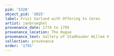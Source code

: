 ```yaml
---
pid: '5328'
object_pid: '3825'
label: Fruit Garland with Offering to Ceres
artist: janbrueghel
provenance_date: 1774 to 1795
provenance_location: The Hague
provenance_text: Gallery of Stadhouder Willem V
collection: provenance
order: '1791'
---
```


